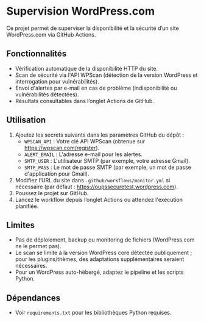 # Supervision WordPress.com

Ce projet permet de superviser la disponibilité et la sécurité d’un site WordPress.com via GitHub Actions.

## Fonctionnalités
- Vérification automatique de la disponibilité HTTP du site.
- Scan de sécurité via l'API WPScan (détection de la version WordPress et interrogation pour vulnérabilités).
- Envoi d'alertes par e-mail en cas de problème (indisponibilité ou vulnérabilités détectées).
- Résultats consultables dans l’onglet Actions de GitHub.

## Utilisation

1. Ajoutez les secrets suivants dans les paramètres GitHub du dépôt :
   - `WPSCAN_API` : Votre clé API WPScan (obtenue sur https://wpscan.com/register).
   - `ALERT_EMAIL` : L'adresse e-mail pour les alertes.
   - `SMTP_USER` : L'utilisateur SMTP (par exemple, votre adresse Gmail).
   - `SMTP_PASS` : Le mot de passe SMTP (par exemple, un mot de passe d'application pour Gmail).
2. Modifiez l’URL du site dans `.github/workflows/monitor.yml` si nécessaire (par défaut : https://oupssecuretest.wordpress.com).
3. Poussez le projet sur GitHub.
4. Lancez le workflow depuis l’onglet Actions ou attendez l'exécution planifiée.

## Limites
- Pas de déploiement, backup ou monitoring de fichiers (WordPress.com ne le permet pas).
- Le scan se limite à la version WordPress core détectée publiquement ; pour les plugins/thèmes, des adaptations supplémentaires seraient nécessaires.
- Pour un WordPress auto-hébergé, adaptez le pipeline et les scripts Python.

## Dépendances
- Voir `requirements.txt` pour les bibliothèques Python requises.